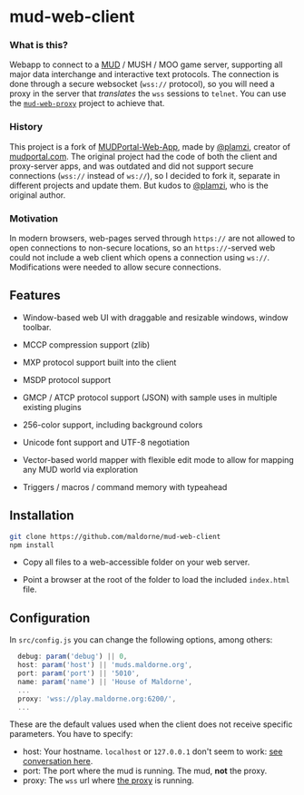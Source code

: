 # mud-web-client

### What is this?

Webapp to connect to a [MUD](https://en.wikipedia.org/wiki/MUD) / MUSH / MOO game server, supporting all major data interchange and interactive text protocols. The connection is done through a secure websocket (`wss://` protocol), so you will need a proxy in the server that _translates_ the `wss` sessions to `telnet`. You can use the [`mud-web-proxy`](https://github.com/maldorne/mud-web-proxy) project to achieve that.

### History

This project is a fork of [MUDPortal-Web-App](https://github.com/plamzi/MUDPortal-Web-App), made by [@plamzi](https://github.com/plamzi), creator of [mudportal.com](http://www.mudportal.com/). The original project had the code of both the client and proxy-server apps, and was outdated and did not support secure connections (`wss://` instead of `ws://`), so I decided to fork it, separate in different projects and update them. But kudos to [@plamzi](https://github.com/plamzi), who is the original author.

### Motivation

In modern browsers, web-pages served through `https://` are not allowed to open connections to non-secure locations, so an `https://`-served web could not include a web client which opens a connection using `ws://`. Modifications were needed to allow secure connections.

## Features

* Window-based web UI with draggable and resizable windows, window toolbar.

* MCCP compression support (zlib)

* MXP protocol support built into the client

* MSDP protocol support

* GMCP / ATCP protocol support (JSON) with sample uses in multiple existing plugins

* 256-color support, including background colors

* Unicode font support and UTF-8 negotiation

* Vector-based world mapper with flexible edit mode to allow for mapping any MUD world via exploration

* Triggers / macros / command memory with typeahead

## Installation

``` bash
git clone https://github.com/maldorne/mud-web-client
npm install
```

* Copy all files to a web-accessible folder on your web server.

* Point a browser at the root of the folder to load the included `index.html` file.

## Configuration

In `src/config.js` you can change the following options, among others:

``` javascript
  debug: param('debug') || 0,
  host: param('host') || 'muds.maldorne.org',
  port: param('port') || '5010',
  name: param('name') || 'House of Maldorne',
  ...
  proxy: 'wss://play.maldorne.org:6200/',
  ...
```

These are the default values used when the client does not receive specific parameters. You have to specify:
 * host: Your hostname. `localhost` or `127.0.0.1` don't seem to work: [see conversation here](https://github.com/maldorne/mud-web-proxy/issues/5#issuecomment-866464161).
 * port: The port where the mud is running. The mud, **not** the proxy.
 * proxy: The `wss` url where [the proxy](https://github.com/maldorne/mud-web-proxy) is running.
